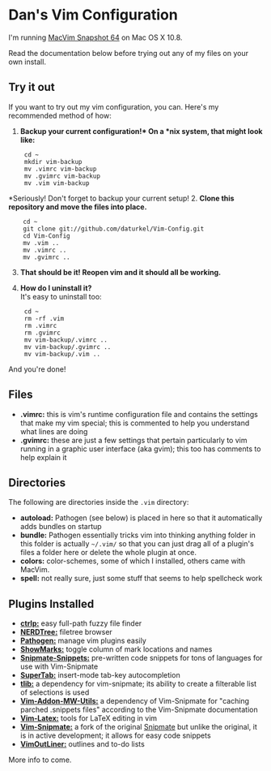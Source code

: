 Dan's Vim Configuration
=======================

I'm running [MacVim Snapshot 64](http://code.google.com/p/macvim/) on Mac OS X 10.8.

Read the documentation below before trying out any of my files on your own install.

Try it out
----------
If you want to try out my vim configuration, you can. Here's my recommended method of how:

1. __Backup your current configuration!* On a *nix system, that might look like:__
   
        cd ~
        mkdir vim-backup
        mv .vimrc vim-backup
        mv .gvimrc vim-backup
        mv .vim vim-backup
 *Seriously! Don't forget to backup your current setup!
2. __Clone this repository and move the files into place.__ 

        cd ~
        git clone git://github.com/daturkel/Vim-Config.git
        cd Vim-Config
        mv .vim ..
        mv .vimrc ..
        mv .gvimrc ..

3. __That should be it! Reopen vim and it should all be working.__  
4. __How do I uninstall it?__  
 It's easy to uninstall too:

        cd ~
        rm -rf .vim
        rm .vimrc
        rm .gvimrc
        mv vim-backup/.vimrc ..
        mv vim-backup/.gvimrc ..
        mv vim-backup/.vim ..
And you're done!

Files
-----
- **.vimrc:** this is vim's runtime configuration file and contains the settings that make my vim special; this is commented to help you understand what lines are doing
- **.gvimrc:** these are just a few settings that pertain particularly to vim running in a graphic user interface (aka gvim); this too has comments to help explain it  

Directories
-----------
The following are directories inside the `.vim` directory:

- **autoload:** Pathogen (see below) is placed in here so that it automatically adds bundles on startup
- **bundle:** Pathogen essentially tricks vim into thinking anything folder in this folder is actually `~/.vim/` so that you can just drag all of a plugin's files a folder here or delete the whole plugin at once.
- **colors:** color-schemes, some of which I installed, others came with MacVim.
- **spell:** not really sure, just some stuff that seems to help spellcheck work

Plugins Installed
-----------------
- **[ctrlp:](http://kien.github.com/ctrlp.vim/)** easy full-path fuzzy file finder
- **[NERDTree:](http://www.vim.org/scripts/script.php?script_id=1658)** filetree browser
- **[Pathogen:](http://www.vim.org/scripts/script.php?script_id=2332)** manage vim plugins easily
- **[ShowMarks:](http://www.vim.org/scripts/script.php?script_id=152)** toggle column of mark locations and names
- **[Snipmate-Snippets:](https://github.com/honza/snipmate-snippets)** pre-written code snippets for tons of languages for use with Vim-Snipmate
- **[SuperTab:](http://www.vim.org/scripts/script.php?script_id=1643)** insert-mode tab-key autocompletion
- **[tlib:](https://github.com/tomtom/tlib_vim)** a dependency for vim-snipmate; its ability to create a filterable list of selections is used
- **[Vim-Addon-MW-Utils:](https://github.com/MarcWeber/vim-addon-mw-utils)** a dependency of Vim-Snipmate for "caching parched .snippets files" according to the Vim-Snipmate documentation
- **[Vim-Latex:](http://vim-latex.sourceforge.net/)** tools for LaTeX editing in vim
- **[Vim-Snipmate:](https://github.com/garbas/vim-snipmate/)** a fork of the original [Snipmate](https://github.com/msanders/snipmate.vim) but unlike the original, it is in active development; it allows for easy code snippets
- **[VimOutLiner:](http://www.vim.org/scripts/script.php?script_id=3515)** outlines and to-do lists

More info to come.
